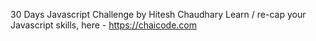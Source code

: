 30 Days Javascript Challenge by Hitesh Chaudhary
Learn / re-cap your Javascript skills, here - https://chaicode.com
